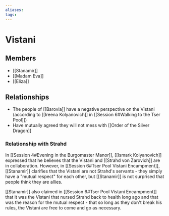 ```yaml
---
aliases: 
tags: 
---
```


# Vistani

## Members

- [[Stanamir]]
- [[Madam Eva]]
- [[Eliza]]

## Relationships

- The people of [[Barovia]] have a negative perspective on the Vistani (according to [[Ireena Kolyanovich]] in [[Session 6#Walking to the Tser Pool]])
- Have mutually agreed they will not mess with [[Order of the Silver Dragon]]

### Relationship with Strahd

In [[Session 4#Evening in the Burgomaster Manor]], [[Ismark Kolyanovich]] expressed that he believes that the Vistani and [[Strahd von Zarovich]] are in collaboration.  However, in [[Session 6#Tser Pool Vistani Encampment]], [[Stanamir]] clarifies that the Vistani are not Strahd's servants - they simply have a "mutual respect" for each other, but [[Stanamir]] is not surprised that people think they are allies.  

[[Stanamir]] also claimed in [[Session 6#Tser Pool Vistani Encampment]] that it was the Vistani that nursed Strahd back to health long ago and that was the reason for the mutual respect - that so long as they don't break his rules, the Vistani are free to come and go as necessary.

